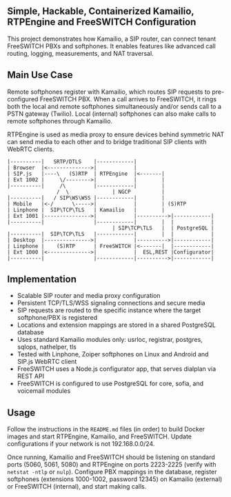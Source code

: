 ## Simple, Hackable, Containerized Kamailio, RTPEngine and FreeSWITCH Configuration

This project demonstrates how Kamailio, a SIP router, can connect tenant FreeSWITCH PBXs and softphones. It enables features like advanced call routing, logging, measurements, and NAT traversal.

## Main Use Case

Remote softphones register with Kamailio, which routes SIP requests to pre-configured FreeSWITCH PBX. When a call arrives to FreeSWITCH, it rings both the local and remote softphones simultaneously and/or sends call to a PSTN gateway (Twilio). Local (internal) softphones can also make calls to remote softphones through Kamailio.

RTPEngine is used as media proxy to ensure devices behind symmetric NAT can send media to each other and to bridge traditional SIP clients with WebRTC clients.

```
|----------|   SRTP/DTLS    |------------| 
| Browser  |<-------------->|            |
| SIP.js   |----\   (S)RTP  | RTPEngine  |<-------|
| Ext 1002 |     \/-------->|            |        |
|----------|     /\         |------------|        |
                /  \              | NGCP          |                            
|----------|   / SIP\WS\WSS |------------|        |
| Mobile   |<-/      \----->|            |        | (S)RTP
| Linphone |  SIP\TCP\TLS   | Kamailio   |        |  
| Ext 1001 |--------------->|            |---------->|------------|
|----------|                |------------|        |  |            |
                                  | SIP\TCP\TLS   |  | PostgreSQL |
|----------|  SIP\TCP\TLS   |------------|        |  |            |
| Desktop  |--------------->|            |---------->|------------| 
| Linphone |    (S)RTP      | FreeSWITCH |<-------|  |------------|
| Ext 1000 |<-------------->|            |  ESL,REST |Configurator| 
|----------|                |------------|---------->|------------|
```

## Implementation

* Scalable SIP router and media proxy configuration
* Persistent TCP/TLS/WSS signaling connections and secure media
* SIP requests are routed to the specific instance where the target softphone/PBX is registered
* Locations and extension mappings are stored in a shared PostgreSQL database
* Uses standard Kamailio modules only: usrloc, registrar, postgres, sqlops, nathelper, tls
* Tested with Linphone, Zoiper softphones on Linux and Android and SIP.js WebRTC client
* FreeSWITCH uses a Node.js configurator app, that serves dialplan via REST API
* FreeSWITCH is configured to use PostgreSQL for core, sofia, and voicemail modules

## Usage

Follow the instructions in the `README.md` files (in order) to build Docker images and start RTPEngine, Kamailio, and FreeSWITCH. Update configurations if your network is not 192.168.0.0/24.

Once running, Kamailio and FreeSWITCH should be listening on standard ports (5060, 5061, 5080) and RTPEngine on ports 2223-2225 (verify with `netstat -ntlp` or `nulp`). Configure PBX mappings in the database, register softphones (extensions 1000-1002, password 12345) on Kamailio (external) or FreeSWITCH (internal), and start making calls.
